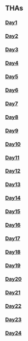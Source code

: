 ## THAs

<!-- You can use the [editor on GitHub](https://github.com/sneha-jha08/Web_dev_Devsnest/edit/gh-pages/index.md) to maintain and preview the content for your website in Markdown files.
Whenever you commit to this repository, GitHub Pages will run [Jekyll](https://jekyllrb.com/) to rebuild the pages in your site, from the content in your Markdown files.
### Markdown
Markdown is a lightweight and easy-to-use syntax for styling your writing. It includes conventions for
```markdown
Syntax highlighted code block
# Header 1
## Header 2
### Header 3
- Bulleted
- List
1. Numbered
2. List
**Bold** and _Italic_ and `Code` text
[Link](url) and ![Image](src)
``` -->

### [Day1](https://sneha-jha08.github.io/Web_dev_Devsnest/Frontend%20THA/DAY1/index.html)
### [Day2](https://sneha-jha08.github.io/Web_dev_Devsnest/Frontend%20THA/DAY2/index.html)
### [Day3](https://sneha-jha08.github.io/Web_dev_Devsnest/Frontend%20THA/DAY3/index.html)
### [Day4](https://sneha-jha08.github.io/Web_dev_Devsnest/Frontend%20THA/DAY4/index.html)
### [Day5](https://sneha-jha08.github.io/Web_dev_Devsnest/Frontend%20THA/DAY5/index.html)
### [Day6](https://sneha-jha08.github.io/Web_dev_Devsnest/Frontend%20THA/DAY6/script.js)
### [Day7](https://sneha-jha08.github.io/Web_dev_Devsnest/Frontend%20THA/DAY7/script.js)
### [Day8](https://sneha-jha08.github.io/Web_dev_Devsnest/Frontend%20THA/DAY8/index.html)
### [Day9](https://sneha-jha08.github.io/Web_dev_Devsnest/Frontend%20THA/DAY9/index.html)
### [Day10](https://sneha-jha08.github.io/Web_dev_Devsnest/Frontend%20THA/DAY10/index.html)
### [Day11](https://sneha-jha08.github.io/Web_dev_Devsnest/Frontend%20THA/DAY11/index.html)
### [Day12](https://sneha-jha08.github.io/Web_dev_Devsnest/Frontend%20THA/DAY12/index.html)
### [Day13](https://sneha-jha08.github.io/Web_dev_Devsnest/Frontend%20THA/DAY13/index.html)
### [Day14](https://sneha-jha08.github.io/Web_dev_Devsnest/Frontend%20THA/DAY14/index.html)
### [Day15](https://day15tha.netlify.app/)
### [Day16](https://day16-a-tha.netlify.app)
### [Day17](https://day17-tha.netlify.app)
### [Day18](https://day18-tha.netlify.app)
### [Day19](https://day19-tha.netlify.app/)
### [Day20](https://day20-tha.netlify.app/)
### [Day21](https://day21-tha.netlify.app/)
### [Day22](https://day22-tha.netlify.app/)
### [Day23](https://day23-tha.netlify.app/)
### [Day24](https://day24-tha.netlify.app/)
<!-- ### Jekyll Themes
Your Pages site will use the layout and styles from the Jekyll theme you have selected in your [repository settings](https://github.com/sneha-jha08/Web_dev_Devsnest/settings/pages). The name of this theme is saved in the Jekyll `_config.yml` configuration file.
### Support or Contact
Having trouble with Pages? Check out our [documentation](https://docs.github.com/categories/github-pages-basics/) or [contact support](https://support.github.com/contact) and we’ll help you sort it out. -->
